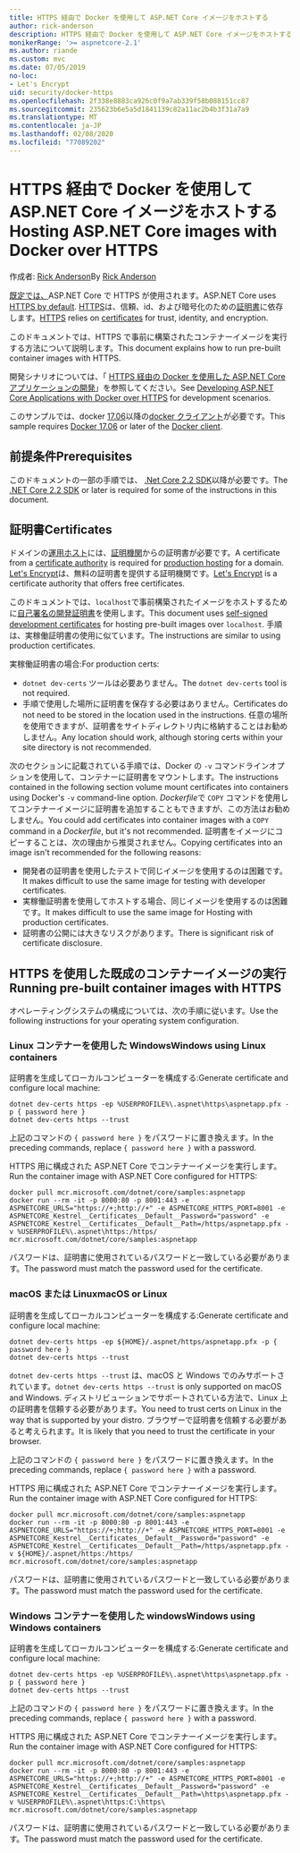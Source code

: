 ```yaml
---
title: HTTPS 経由で Docker を使用して ASP.NET Core イメージをホストする
author: rick-anderson
description: HTTPS 経由で Docker を使用して ASP.NET Core イメージをホストする方法について説明します。
monikerRange: '>= aspnetcore-2.1'
ms.author: riande
ms.custom: mvc
ms.date: 07/05/2019
no-loc:
- Let's Encrypt
uid: security/docker-https
ms.openlocfilehash: 2f338e8883ca926c0f9a7ab339f58b088151cc87
ms.sourcegitcommit: 235623b6e5a5d1841139c82a11ac2b4b3f31a7a9
ms.translationtype: MT
ms.contentlocale: ja-JP
ms.lasthandoff: 02/08/2020
ms.locfileid: "77089202"
---
```

# <a name="hosting-aspnet-core-images-with-docker-over-https"></a><span data-ttu-id="34672-103">HTTPS 経由で Docker を使用して ASP.NET Core イメージをホストする</span><span class="sxs-lookup"><span data-stu-id="34672-103">Hosting ASP.NET Core images with Docker over HTTPS</span></span>

<span data-ttu-id="34672-104">作成者: [Rick Anderson](https://twitter.com/RickAndMSFT)</span><span class="sxs-lookup"><span data-stu-id="34672-104">By [Rick Anderson](https://twitter.com/RickAndMSFT)</span></span>

<span data-ttu-id="34672-105">[既定では、](/aspnet/core/security/enforcing-ssl)ASP.NET Core で HTTPS が使用されます。</span><span class="sxs-lookup"><span data-stu-id="34672-105">ASP.NET Core uses [HTTPS by default](/aspnet/core/security/enforcing-ssl).</span></span> <span data-ttu-id="34672-106">[HTTPS](https://en.wikipedia.org/wiki/HTTPS)は、信頼、id、および暗号化のための[証明書](https://en.wikipedia.org/wiki/Public_key_certificate)に依存します。</span><span class="sxs-lookup"><span data-stu-id="34672-106">[HTTPS](https://en.wikipedia.org/wiki/HTTPS) relies on [certificates](https://en.wikipedia.org/wiki/Public_key_certificate) for trust, identity, and encryption.</span></span>

<span data-ttu-id="34672-107">このドキュメントでは、HTTPS で事前に構築されたコンテナーイメージを実行する方法について説明します。</span><span class="sxs-lookup"><span data-stu-id="34672-107">This document explains how to run pre-built container images with HTTPS.</span></span>

<span data-ttu-id="34672-108">開発シナリオについては、「 [HTTPS 経由の Docker を使用した ASP.NET Core アプリケーションの開発](https://github.com/dotnet/dotnet-docker/blob/master/samples/run-aspnetcore-https-development.md)」を参照してください。</span><span class="sxs-lookup"><span data-stu-id="34672-108">See [Developing ASP.NET Core Applications with Docker over HTTPS](https://github.com/dotnet/dotnet-docker/blob/master/samples/run-aspnetcore-https-development.md) for development scenarios.</span></span>

<span data-ttu-id="34672-109">このサンプルでは、docker [17.06](https://docs.docker.com/release-notes/docker-ce)以降の[docker クライアント](https://www.docker.com/products/docker)が必要です。</span><span class="sxs-lookup"><span data-stu-id="34672-109">This sample requires [Docker 17.06](https://docs.docker.com/release-notes/docker-ce) or later of the [Docker client](https://www.docker.com/products/docker).</span></span>

## <a name="prerequisites"></a><span data-ttu-id="34672-110">前提条件</span><span class="sxs-lookup"><span data-stu-id="34672-110">Prerequisites</span></span>

<span data-ttu-id="34672-111">このドキュメントの一部の手順では、 [.Net Core 2.2 SDK](https://www.microsoft.com/net/download)以降が必要です。</span><span class="sxs-lookup"><span data-stu-id="34672-111">The [.NET Core 2.2 SDK](https://www.microsoft.com/net/download) or later is required for some of the instructions in this document.</span></span>

## <a name="certificates"></a><span data-ttu-id="34672-112">証明書</span><span class="sxs-lookup"><span data-stu-id="34672-112">Certificates</span></span>

<span data-ttu-id="34672-113">ドメインの[運用ホスト](https://blogs.msdn.microsoft.com/webdev/2017/11/29/configuring-https-in-asp-net-core-across-different-platforms/)には、[証明機関](https://wikipedia.org/wiki/Certificate_authority)からの証明書が必要です。</span><span class="sxs-lookup"><span data-stu-id="34672-113">A certificate from a [certificate authority](https://wikipedia.org/wiki/Certificate_authority) is required for [production hosting](https://blogs.msdn.microsoft.com/webdev/2017/11/29/configuring-https-in-asp-net-core-across-different-platforms/) for a domain.</span></span> <span data-ttu-id="34672-114">[Let's Encrypt](https://letsencrypt.org/)は、無料の証明書を提供する証明機関です。</span><span class="sxs-lookup"><span data-stu-id="34672-114">[Let's Encrypt](https://letsencrypt.org/) is a certificate authority that offers free certificates.</span></span>

<span data-ttu-id="34672-115">このドキュメントでは、`localhost`で事前構築されたイメージをホストするために[自己署名の開発証明書](https://en.wikipedia.org/wiki/Self-signed_certificate)を使用します。</span><span class="sxs-lookup"><span data-stu-id="34672-115">This document uses [self-signed development certificates](https://en.wikipedia.org/wiki/Self-signed_certificate) for hosting pre-built images over `localhost`.</span></span> <span data-ttu-id="34672-116">手順は、実稼働証明書の使用に似ています。</span><span class="sxs-lookup"><span data-stu-id="34672-116">The instructions are similar to using production certificates.</span></span>

<span data-ttu-id="34672-117">実稼働証明書の場合:</span><span class="sxs-lookup"><span data-stu-id="34672-117">For production certs:</span></span>

* <span data-ttu-id="34672-118">`dotnet dev-certs` ツールは必要ありません。</span><span class="sxs-lookup"><span data-stu-id="34672-118">The `dotnet dev-certs` tool is not required.</span></span>
* <span data-ttu-id="34672-119">手順で使用した場所に証明書を保存する必要はありません。</span><span class="sxs-lookup"><span data-stu-id="34672-119">Certificates do not need to be stored in the location used in the instructions.</span></span> <span data-ttu-id="34672-120">任意の場所を使用できますが、証明書をサイトディレクトリ内に格納することはお勧めしません。</span><span class="sxs-lookup"><span data-stu-id="34672-120">Any location should work, although storing certs within your site directory is not recommended.</span></span>

<span data-ttu-id="34672-121">次のセクションに記載されている手順では、Docker の `-v` コマンドラインオプションを使用して、コンテナーに証明書をマウントします。</span><span class="sxs-lookup"><span data-stu-id="34672-121">The instructions contained in the following section volume mount certificates into containers using Docker's `-v` command-line option.</span></span> <span data-ttu-id="34672-122">*Dockerfile*で `COPY` コマンドを使用してコンテナーイメージに証明書を追加することもできますが、この方法はお勧めしません。</span><span class="sxs-lookup"><span data-stu-id="34672-122">You could add certificates into container images with a `COPY` command in a *Dockerfile*, but it's not recommended.</span></span> <span data-ttu-id="34672-123">証明書をイメージにコピーすることは、次の理由から推奨されません。</span><span class="sxs-lookup"><span data-stu-id="34672-123">Copying certificates into an image isn't recommended for the following reasons:</span></span>

* <span data-ttu-id="34672-124">開発者の証明書を使用したテストで同じイメージを使用するのは困難です。</span><span class="sxs-lookup"><span data-stu-id="34672-124">It makes difficult to use the same image for testing with developer certificates.</span></span>
* <span data-ttu-id="34672-125">実稼働証明書を使用してホストする場合、同じイメージを使用するのは困難です。</span><span class="sxs-lookup"><span data-stu-id="34672-125">It makes difficult to use the same image for Hosting with production certificates.</span></span>
* <span data-ttu-id="34672-126">証明書の公開には大きなリスクがあります。</span><span class="sxs-lookup"><span data-stu-id="34672-126">There is significant risk of certificate disclosure.</span></span>

## <a name="running-pre-built-container-images-with-https"></a><span data-ttu-id="34672-127">HTTPS を使用した既成のコンテナーイメージの実行</span><span class="sxs-lookup"><span data-stu-id="34672-127">Running pre-built container images with HTTPS</span></span>

<span data-ttu-id="34672-128">オペレーティングシステムの構成については、次の手順に従います。</span><span class="sxs-lookup"><span data-stu-id="34672-128">Use the following instructions for your operating system configuration.</span></span>

### <a name="windows-using-linux-containers"></a><span data-ttu-id="34672-129">Linux コンテナーを使用した Windows</span><span class="sxs-lookup"><span data-stu-id="34672-129">Windows using Linux containers</span></span>

<span data-ttu-id="34672-130">証明書を生成してローカルコンピューターを構成する:</span><span class="sxs-lookup"><span data-stu-id="34672-130">Generate certificate and configure local machine:</span></span>

```dotnetcli
dotnet dev-certs https -ep %USERPROFILE%\.aspnet\https\aspnetapp.pfx -p { password here }
dotnet dev-certs https --trust
```

<span data-ttu-id="34672-131">上記のコマンドの `{ password here }` をパスワードに置き換えます。</span><span class="sxs-lookup"><span data-stu-id="34672-131">In the preceding commands, replace `{ password here }` with a password.</span></span>

<span data-ttu-id="34672-132">HTTPS 用に構成された ASP.NET Core でコンテナーイメージを実行します。</span><span class="sxs-lookup"><span data-stu-id="34672-132">Run the container image with ASP.NET Core configured for HTTPS:</span></span>

```console
docker pull mcr.microsoft.com/dotnet/core/samples:aspnetapp
docker run --rm -it -p 8000:80 -p 8001:443 -e ASPNETCORE_URLS="https://+;http://+" -e ASPNETCORE_HTTPS_PORT=8001 -e ASPNETCORE_Kestrel__Certificates__Default__Password="password" -e ASPNETCORE_Kestrel__Certificates__Default__Path=/https/aspnetapp.pfx -v %USERPROFILE%\.aspnet\https:/https/ mcr.microsoft.com/dotnet/core/samples:aspnetapp
```

<span data-ttu-id="34672-133">パスワードは、証明書に使用されているパスワードと一致している必要があります。</span><span class="sxs-lookup"><span data-stu-id="34672-133">The password must match the password used for the certificate.</span></span>

### <a name="macos-or-linux"></a><span data-ttu-id="34672-134">macOS または Linux</span><span class="sxs-lookup"><span data-stu-id="34672-134">macOS or Linux</span></span>

<span data-ttu-id="34672-135">証明書を生成してローカルコンピューターを構成する:</span><span class="sxs-lookup"><span data-stu-id="34672-135">Generate certificate and configure local machine:</span></span>

```dotnetcli
dotnet dev-certs https -ep ${HOME}/.aspnet/https/aspnetapp.pfx -p { password here }
dotnet dev-certs https --trust
```

<span data-ttu-id="34672-136">`dotnet dev-certs https --trust` は、macOS と Windows でのみサポートされています。</span><span class="sxs-lookup"><span data-stu-id="34672-136">`dotnet dev-certs https --trust` is only supported on macOS and Windows.</span></span> <span data-ttu-id="34672-137">ディストリビューションでサポートされている方法で、Linux 上の証明書を信頼する必要があります。</span><span class="sxs-lookup"><span data-stu-id="34672-137">You need to trust certs on Linux in the way that is supported by your distro.</span></span> <span data-ttu-id="34672-138">ブラウザーで証明書を信頼する必要があると考えられます。</span><span class="sxs-lookup"><span data-stu-id="34672-138">It is likely that you need to trust the certificate in your browser.</span></span>

<span data-ttu-id="34672-139">上記のコマンドの `{ password here }` をパスワードに置き換えます。</span><span class="sxs-lookup"><span data-stu-id="34672-139">In the preceding commands, replace `{ password here }` with a password.</span></span>

<span data-ttu-id="34672-140">HTTPS 用に構成された ASP.NET Core でコンテナーイメージを実行します。</span><span class="sxs-lookup"><span data-stu-id="34672-140">Run the container image with ASP.NET Core configured for HTTPS:</span></span>

```console
docker pull mcr.microsoft.com/dotnet/core/samples:aspnetapp
docker run --rm -it -p 8000:80 -p 8001:443 -e ASPNETCORE_URLS="https://+;http://+" -e ASPNETCORE_HTTPS_PORT=8001 -e ASPNETCORE_Kestrel__Certificates__Default__Password="password" -e ASPNETCORE_Kestrel__Certificates__Default__Path=/https/aspnetapp.pfx -v ${HOME}/.aspnet/https:/https/ mcr.microsoft.com/dotnet/core/samples:aspnetapp
```

<span data-ttu-id="34672-141">パスワードは、証明書に使用されているパスワードと一致している必要があります。</span><span class="sxs-lookup"><span data-stu-id="34672-141">The password must match the password used for the certificate.</span></span>

### <a name="windows-using-windows-containers"></a><span data-ttu-id="34672-142">Windows コンテナーを使用した windows</span><span class="sxs-lookup"><span data-stu-id="34672-142">Windows using Windows containers</span></span>

<span data-ttu-id="34672-143">証明書を生成してローカルコンピューターを構成する:</span><span class="sxs-lookup"><span data-stu-id="34672-143">Generate certificate and configure local machine:</span></span>

```dotnetcli
dotnet dev-certs https -ep %USERPROFILE%\.aspnet\https\aspnetapp.pfx -p { password here }
dotnet dev-certs https --trust
```

<span data-ttu-id="34672-144">上記のコマンドの `{ password here }` をパスワードに置き換えます。</span><span class="sxs-lookup"><span data-stu-id="34672-144">In the preceding commands, replace `{ password here }` with a password.</span></span>

<span data-ttu-id="34672-145">HTTPS 用に構成された ASP.NET Core でコンテナーイメージを実行します。</span><span class="sxs-lookup"><span data-stu-id="34672-145">Run the container image with ASP.NET Core configured for HTTPS:</span></span>

```console
docker pull mcr.microsoft.com/dotnet/core/samples:aspnetapp
docker run --rm -it -p 8000:80 -p 8001:443 -e ASPNETCORE_URLS="https://+;http://+" -e ASPNETCORE_HTTPS_PORT=8001 -e ASPNETCORE_Kestrel__Certificates__Default__Password="password" -e ASPNETCORE_Kestrel__Certificates__Default__Path=\https\aspnetapp.pfx -v %USERPROFILE%\.aspnet\https:C:\https\ mcr.microsoft.com/dotnet/core/samples:aspnetapp
```

<span data-ttu-id="34672-146">パスワードは、証明書に使用されているパスワードと一致している必要があります。</span><span class="sxs-lookup"><span data-stu-id="34672-146">The password must match the password used for the certificate.</span></span>
